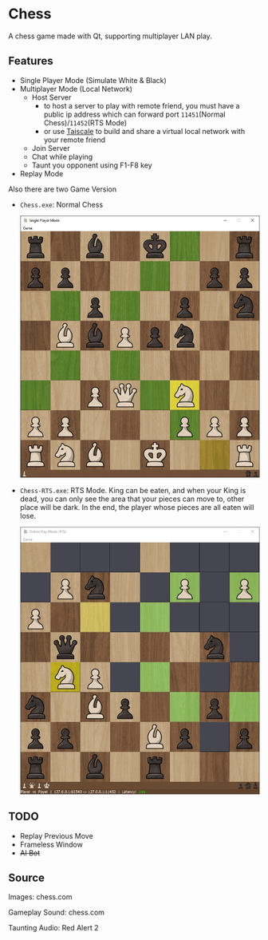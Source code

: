# Chess

A chess game made with Qt, supporting multiplayer LAN play.

## Features

- Single Player Mode (Simulate White & Black)
- Multiplayer Mode (Local Network)
  - Host Server
    - to host a server to play with remote friend, you must have a public ip address which can forward port `11451`(Normal Chess)/`11452`(RTS Mode)
    - or use [Taiscale](https://tailscale.com/) to build and share a virtual local network with your remote friend
  - Join Server
  - Chat while playing
  - Taunt you opponent using F1-F8 key
- Replay Mode

Also there are two Game Version

- `Chess.exe`: Normal Chess

  ![demo](demo/demo.jpg)

- `Chess-RTS.exe`: RTS Mode. King can be eaten, and when your King is dead, you can only see the area that your pieces can move to, other place will be dark. In the end, the player whose pieces are all eaten will lose.

  ![demo-RTS](demo/demo-RTS.jpg)

## TODO

- Replay Previous Move
- Frameless Window
- ~~AI Bot~~

## Source

Images: chess.com

Gameplay Sound: chess.com

Taunting Audio: Red Alert 2

